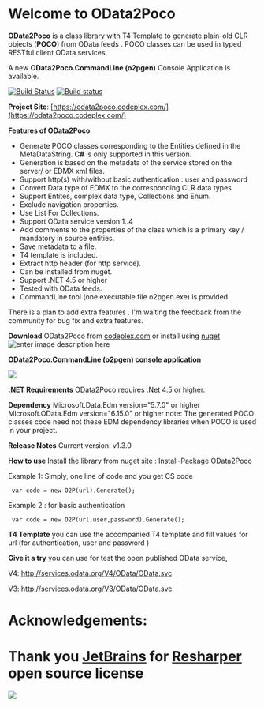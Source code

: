 # Welcome to OData2Poco
**OData2Poco** is a class library with T4 Template to generate  plain-old CLR objects (**POCO**) from OData feeds . 
POCO classes can be used in typed RESTful client OData services.

A new **OData2Poco.CommandLine (o2pgen)** Console Application is available. 

[![Build Status](https://travis-ci.org/moh-hassan/odata2poco.svg?branch=master)](https://travis-ci.org/moh-hassan/odata2poco)
[![Build status](https://ci.appveyor.com/api/projects/status/sjaqqu70ex31n8se?svg=true)](https://ci.appveyor.com/project/moh-hassan/odata2poco)

**Project Site**: [https://odata2poco.codeplex.com/](https://odata2poco.codeplex.com/)

**Features of OData2Poco**
   
- Generate POCO classes corresponding to the Entities defined in the MetaDataString. **C#** is only supported in this version.     
- Generation   is based on the metadata of the service stored on the  server/ or
 EDMX xml files.
- Support http(s) with/without basic authentication   : user and password
- Convert Data type of EDMX to the corresponding CLR data types
- Support Entites, complex data type, Collections and Enum.
- Exclude navigation properties.
- Use List<T> For Collections.
- Support OData service version 1..4
- Add comments to  the properties of the class which is a primary key / mandatory  in source entities.
- Save metadata to a file.
- T4 template is included.
- Extract http header (for http service).
- Can be installed from nuget.
- Support .NET 4.5 or higher
- Tested with OData feeds.
- CommandLine tool (one executable file o2pgen.exe) is provided.
 
There is a plan to add  extra features .
 I'm waiting the feedback from the community for bug fix and extra features.
 
**Download** OData2Poco from [codeplex.com](http://odata2poco.codeplex.com) or install using [nuget](https://www.nuget.org/packages/OData2Poco/)
![enter image description here](http://download-codeplex.sec.s-msft.com/Download?ProjectName=odata2poco&DownloadId=1562964)

**OData2Poco.CommandLine (o2pgen) console application**

![](http://download-codeplex.sec.s-msft.com/Download?ProjectName=odata2poco&DownloadId=1567512)

**.NET Requirements**
OData2Poco requires .Net 4.5 or higher.  

**Dependency**
Microsoft.Data.Edm  version="5.7.0"  or higher
Microsoft.OData.Edm  version="6.15.0" or higher 
note: The generated POCO classes code need not these EDM dependency libraries when POCO is used in your project.

**Release Notes**
Current version:  v1.3.0

 **How to use**
Install the library from nuget site :
Install-Package OData2Poco

Example 1:
Simply, one line of code and you get CS code

     var code = new O2P(url).Generate();

 
 Example 2 :
 for basic authentication

     var code = new O2P(url,user,password).Generate();

**T4 Template**
you can use the accompanied T4 template and fill values for url (for authentication, user and password )


**Give it a try**
you can use for test the open published OData service,

V4: http://services.odata.org/V4/OData/OData.svc

V3: http://services.odata.org/V3/OData/OData.svc
# Acknowledgements: #
# Thank you [JetBrains](https://www.jetbrains.com "JetBrain") for [Resharper](https://www.jetbrains.com/resharper/ "Resharper") open source license #

![](http://download-codeplex.sec.s-msft.com/Download?ProjectName=odata2poco&DownloadId=1569779)